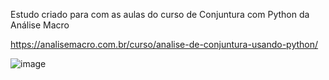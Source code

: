 Estudo criado para com as aulas do curso de Conjuntura com Python da Análise Macro

https://analisemacro.com.br/curso/analise-de-conjuntura-usando-python/

![image](https://github.com/caiomferreira/PIB_crescimento/assets/56840305/a01d4cd5-fc5e-485e-baa9-678d8782f711)
